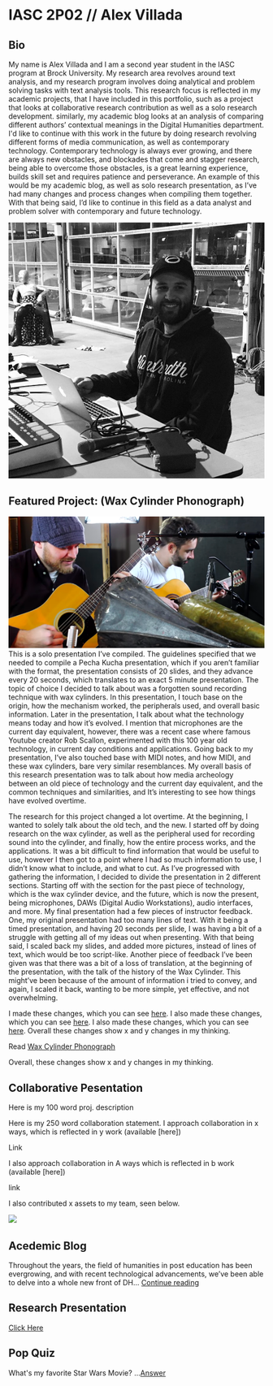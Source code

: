# IASC 2P02 // Alex Villada

## Bio

My name is Alex Villada and I am a second year student in the IASC program at Brock University. My research area revolves around text analysis, and my research program involves doing analytical and problem solving tasks with text analysis tools. This research focus is reflected in my academic projects, that I have included in this portfolio, such as a project that looks at collaborative research contribution as well as a solo research development. similarly, my academic blog looks at an analysis of comparing different authors’ contextual meanings in the Digital Humanities department. I'd like to continue with this work in the future by doing research revolving different forms of media communication, as well as contemporary technology. Contemporary technology is always ever growing, and there are always new obstacles, and blockades that come and stagger research, being able to overcome those obstacles, is a great learning experience, builds skill set and requires patience and perseverance. An example of this would be my academic blog, as well as solo research presentation, as I’ve had many changes and process changes when compiling them together. With that being said, I’d like to continue in this field as a data analyst and problem solver with contemporary and future technology.

![](images/Me.jpg)

## Featured Project: (Wax Cylinder Phonograph)

![](images/FeaturedPic.png)
This is a solo presentation I’ve compiled. The guidelines specified that we needed to compile a Pecha Kucha presentation, which if you aren’t familiar with the format, the presentation consists of 20 slides, and they advance every 20 seconds, which translates to an exact 5 minute presentation. The topic of choice I decided to talk about was a forgotten sound recording technique with wax cylinders. In this presentation, I touch base on the origin, how the mechanism worked, the peripherals used, and overall basic information. Later in the presentation, I talk about what the technology means today and how it’s evolved. I mention that microphones are the current day equivalent, however, there was a recent case where famous Youtube creator Rob Scallon, experimented with this 100 year old technology, in current day conditions and applications. Going back to my presentation, I’ve also touched base with MIDI notes, and how MIDI, and these wax cylinders, bare very similar resemblances. My overall basis of this research presentation was to talk about how media archeology between an old piece of technology and the current day equivalent, and the common techniques and similarities, and It’s interesting to see how things have evolved overtime.  

The research for this project changed a lot overtime. At the beginning, I wanted to solely talk about the old tech, and the new. I started off by doing research on the wax cylinder, as well as the peripheral used for recording sound into the cylinder, and finally, how the entire process works, and the applications. It was a bit difficult to find information that would be useful to use, however I then got to a point where I had so much information to use, I didn’t know what to include, and what to cut. As I’ve progressed with gathering the information, I decided to divide the presentation in 2 different sections. Starting off with the section for the past piece of technology, which is the wax cylinder device, and the future, which is now the present, being microphones, DAWs (Digital Audio Workstations), audio interfaces, and more. My final presentation had a few pieces of instructor feedback. One, my original presentation had too many lines of text. With it being a timed presentation, and having 20 seconds per slide, I was having a bit of a struggle with getting all of my ideas out when presenting. With that being said, I scaled back my slides, and added more pictures, instead of lines of text, which would be too script-like. Another piece of feedback I’ve been given was that there was a bit of a loss of translation, at the beginning of the presentation, with the talk of the history of the Wax Cylinder. This might’ve been because of the amount of information  i tried to convey, and again, I scaled it back, wanting to be more simple, yet effective, and not overwhelming.

I made these changes, which you can see [here](https://github.com/AlexVillada/IASC-2P02/commit/cb547a874c6bcc10496c04793a7864ae7ae558c9#diff-abdf882c25e08d9ba219fe33f17591fe). I also made these changes, which you can see [here](https://github.com/AlexVillada/IASC-2P02/commit/45458c7096da2aac039da778cb89204bdebf93d8#diff-abdf882c25e08d9ba219fe33f17591fe). I also made these changes, which you can see [here](https://github.com/AlexVillada/IASC-2P02/commit/d772ec3be86caadb949c53333ed35fc608a19fd5#diff-abdf882c25e08d9ba219fe33f17591fe). Overall these changes show x and y changes in my thinking.

Read [Wax Cylinder Phonograph](blog)


Overall, these changes show x and y changes in my thinking.


## Collaborative Pesentation

Here is my 100 word proj. description

Here is my 250 word collaboration statement. I approach collaboration in x ways, which is reflected in y work (available [here])

Link

I also approach collaboration in A ways which is reflected in b work (available [here])

link

I also contributed x assets to my team, seen below.

![](images/collaboration.jpg)


## Acedemic Blog

Throughout the years, the field of humanities in post education has been evergrowing, and with recent technological advancements, we’ve been able to delve into a whole new front of DH... [Continue reading](blog)


## Research Presentation
[Click Here](https://alexvillada.github.io/IASC-2P02/reveal/index.html)



## Pop Quiz

What's my favorite Star Wars Movie?
...[Answer](images/star-wars-episode-3-revenge-of-the-sith-poster-4[1].jpg)
